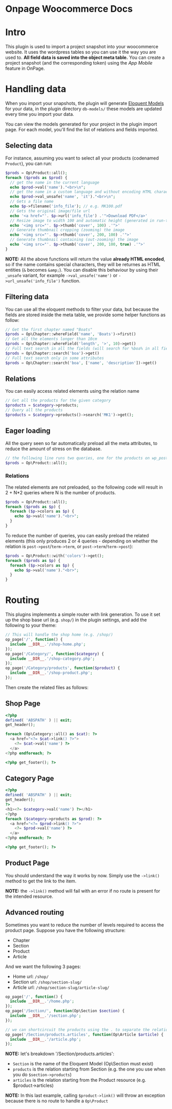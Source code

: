 # Onpage Woocommerce Docs

# Intro
This plugin is used to import a project snapshot into your woocommerce website. It uses the wordpress tables so you can use it the way you are used to. __All field data is saved into the object meta table.__
You can create a project snapshot (and the corresponding token) using the *App Mobile* feature in OnPage.

# Handling data
When you import your snapshots, the plugin will generate [Eloquent Models](https://laravel.com/docs/7.x/eloquent) for your data, in the plugin directory `db-models/` these models are updated every time you import your data.

You can view the models generated for your project in the plugin import page. For each model, you'll find the list of relations and fields imported.

## Selecting data
For instance, assuming you want to select all your products (codenamed `Product`), you can run:
```php
$prods = Op\Product::all();
foreach ($prods as $prod) {
  // get the name in the current language
  echo $prod->val('name')."<br>\n";
  // get the name in a custom language and without encoding HTML characters
  echo $prod->val_unsafe('name', 'it')."<br>\n";
  // Gets a file name
  echo $p->filename('info_file'); // e.g. MK100.pdf
  // Gets the original image/file url
  echo '<a href="'. $p->url('info_file') .'">Download PDF</a>'
  // Resize image to width 100 and automatic height (generated in run-time and cached)
  echo '<img src="'. $p->thumb('cover', 100) .'">'
  // Generate thumbnail cropping (zooming) the image
  echo '<img src="'. $p->thumb('cover', 200, 100) .'">'
  // Generate thumbnail containing (out-zooming) the image
  echo '<img src="'. $p->thumb('cover', 200, 100, true) .'">'
}
```

__NOTE:__ All the above functions will return the value __already HTML encoded__, so if the name contains special characters, they will be returnes as HTML entities (`&` becomes `&amp;`). You can disable this behaviour by using their `_unsafe` variant, for example `->val_unsafe('name')` or `->url_unsafe('info_file')` function.


## Filtering data
You can use all the eloquent methods to filter your data, but because the fields are stored inside the meta table, we provide some helper functions as follow:
```php
// Get the first chapter named "Boats"
$prods = Op\Chapter::whereField('name', 'Boats')->first()
// Get all the elements longer than 10cm
$prods = Op\Chapter::whereField('length', '>', 10)->get()
// Full text search in all the fields (will search for %boa% in all fields)
$prods = Op\Chapter::search('boa')->get()
// Full text search only in some attributes
$prods = Op\Chapter::search('boa', ['name', 'description'])->get()
```

## Relations
You can easily access related elements using the relation name
```php
// Get all the products for the given category
$products = $category->products;
// Query all the products
$products = $category->products()->search('MK1')->get();
```


## Eager loading
All the query seen so far automatically preload all the meta attributes, to reduce the amount of stress on the database.

```php
// the following line runs two queries, one for the products on wp_posts, the second to fetch all the metadata on wp_post_meta
$prods = Op\Product::all();
```


### Relations
The related elements are not preloaded, so the following code will result in 2 + N*2 queries where N is the number of products.
```php
$prods = Op\Product::all();
foreach ($prods as $p) {
  foreach ($p->colors as $p) {
    echo $p->val('name')."<br>";
  }
}
```
To reduce the number of queries, you can easily preload the related elements (this only produces 2 or 4 queries - depending on whether the relation is `post->post`/`term->term`, or `post->term`/`term->post`):
```php
$prods = Op\Product::with('colors')->get();
foreach ($prods as $p) {
  foreach ($p->colors as $p) {
    echo $p->val('name')."<br>";
  }
}
```


# Routing
This plugins implements a simple router with link generation. To use it set up the shop base url (e.g. `shop/`) in the plugin settings, and add the following to your theme:

```php
// This will handle the shop home (e.g. /shop/)
op_page('/', function() {
  include __DIR__.'/shop-home.php';
});
op_page('/Category/', function($category) {
  include __DIR__.'/shop-category.php';
});
op_page('/Category/products', function($product) {
  include __DIR__.'/shop-product.php';
});
```

Then create the related files as follows:
## Shop Page
```php
<?php
defined( 'ABSPATH' ) || exit;
get_header();

foreach (Op\Category::all() as $cat): ?>
  <a href="<?= $cat->link() ?>">
    <?= $cat->val('name') ?>
  </a>
<?php endforeach; ?>

<?php get_footer(); ?>
```

## Category Page
```php
<?php
defined( 'ABSPATH' ) || exit;
get_header();
?>
<h1><?= $category->val('name') ?></h1>
<?php
foreach ($category->products as $prod): ?>
  <a href="<?= $prod->link() ?>">
    <?= $prod->val('name') ?>
  </a>
<?php endforeach; ?>

<?php get_footer(); ?>
```

## Product Page
You should understand the way it works by now. Simply use the `->link()` method to get the link to the item.

__NOTE:__ the `->link()` method will fail with an error if no route is present for the intended resource.

## Advanced routing
Sometimes you want to reduce the number of levels required to access the product page.
Suppose you have the following structure:
- Chapter
- Section
- Product
- Article


And we want the following 3 pages:
- Home url: `/shop/`
- Section url: `/shop/section-slug/`
- Article url: `/shop/section-slug/article-slug/`

```php
op_page('/', function() {
  include __DIR__.'/home.php';
});
op_page('/Section/', function(Op\Section $section) {
  include __DIR__.'/section.php';
});

// we can shortcircuit the products using the . to separate the relations names
op_page('/Section/products.articles', function(Op\Article $article) {
  include __DIR__.'/article.php';
});
```


__NOTE:__ let's breakdown '/Section/products.articles':
- `Section` is the name of the Eloquent Model (Op\Section must exist)
- `products` is the relation starting from Section (e.g. the one you use when you do `$section->products`)
- `articles` is the relation starting from the Product resource (e.g. $product->articles)

__NOTE:__ In this last example, calling `$product->link()` will throw an exception because there is no route to handle a `Op\Product`
